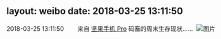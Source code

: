 layout: weibo
date: 2018-03-25 13:11:50
---
2018-03-25 13:11:50  &nbsp;&nbsp;&nbsp;&nbsp;&nbsp;&nbsp; 来自 <a href="http://app.weibo.com/t/feed/Z4AgP" rel="nofollow">坚果手机 Pro</a>
码畜的周末生存现状…… ​​​
![图片](https://wx4.sinaimg.cn/large/6d2a6003ly1fpozj4ojtsj20qo0zk0yy.jpg)
